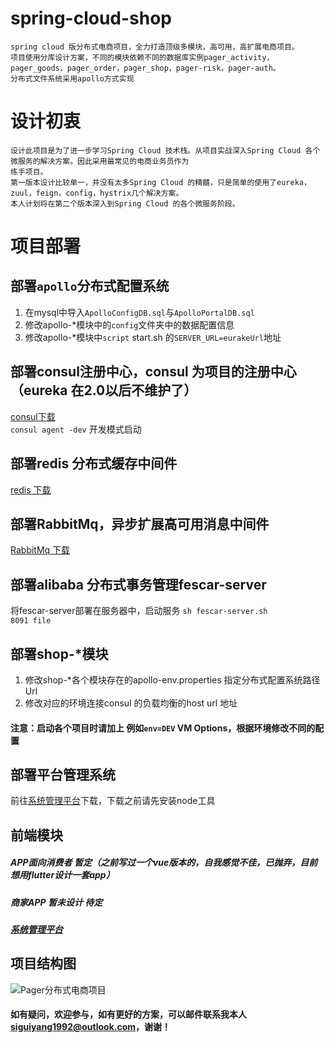 # spring-cloud-shop
    spring cloud 版分布式电商项目，全力打造顶级多模块，高可用，高扩展电商项目。
    项目使用分库设计方案，不同的模块依赖不同的数据库实例pager_activity，pager_goods，pager_order，pager_shop，pager-risk，pager-auth。
    分布式文件系统采用apollo方式实现
# 设计初衷
    设计此项目是为了进一步学习Spring Cloud 技术栈。从项目实战深入Spring Cloud 各个微服务的解决方案。因此采用最常见的电商业务员作为
    练手项目。
    第一版本设计比较单一，并没有太多Spring Cloud 的精髓，只是简单的使用了eureka，zuul，feign，config，hystrix几个解决方案。
    本人计划将在第二个版本深入到Spring Cloud 的各个微服务阶段。 
# 项目部署
## 部署<code>apollo</code>分布式配置系统
1. 在mysql中导入<code>ApolloConfigDB.sql</code>与<code>ApolloPortalDB.sql</code>
2. 修改apollo-*模块中的<code>config</code>文件夹中的数据配置信息
3. 修改apollo-*模块中<code>script</code> start.sh 的<code>SERVER_URL=eurakeUrl</code>地址

## 部署consul注册中心，consul 为项目的注册中心（eureka 在2.0以后不维护了）
   [consul下载](https://www.consul.io/downloads.html) <br />
   <code>consul agent -dev</code> 开发模式启动

## 部署redis 分布式缓存中间件
   [redis 下载](https://redis.io/download)

## 部署RabbitMq，异步扩展高可用消息中间件
   [RabbitMq 下载](https://www.rabbitmq.com/)

## 部署alibaba 分布式事务管理fescar-server
   将fescar-server部署在服务器中，启动服务 <code>sh fescar-server.sh 8091 file</code>
   
## 部署shop-*模块
   1. 修改shop-*各个模块存在的apollo-env.properties 指定分布式配置系统路径Url 
   2. 修改对应的环境连接consul 的负载均衡的host url 地址   
   
#### 注意：启动各个项目时请加上 例如<code>env=DEV</code> VM Options，根据环境修改不同的配置

## 部署平台管理系统
   前往[系统管理平台](https://github.com/SiGuiyang/vue-shop-admin.git)下载，下载之前请先安装node工具


## 前端模块
##### APP面向消费者 暂定（之前写过一个vue版本的，自我感觉不佳，已抛弃，目前想用flutter设计一套app）<br/>
##### 商家APP 暂未设计 待定 <br />
##### [系统管理平台](https://github.com/SiGuiyang/vue-shop-admin.git)
## 项目结构图
![Pager分布式电商项目](https://github.com/SiGuiyang/spring-cloud-shop/blob/master/images/pager_shop.jpg "Pager分布式电商项目")

#### 如有疑问，欢迎参与，如有更好的方案，可以邮件联系我本人**siguiyang1992@outlook.com**，谢谢！
